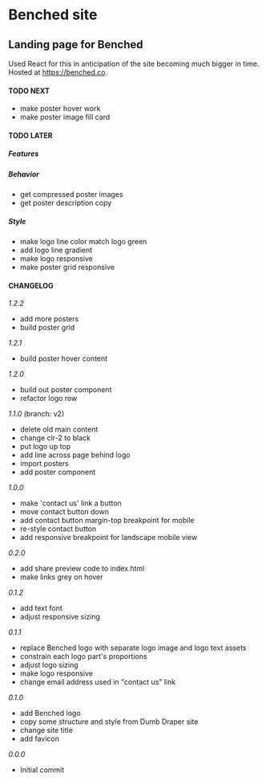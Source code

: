 # Benched site

## Landing page for Benched

Used React for this in anticipation of the site becoming much bigger in time. Hosted at https://benched.co.

#### TODO NEXT

- make poster hover work
- make poster image fill card

#### TODO LATER

##### Features

##### Behavior

- get compressed poster images
- get poster description copy

##### Style

- make logo line color match logo green
- add logo line gradient
- make logo responsive
- make poster grid responsive

#### CHANGELOG

_1.2.2_

- add more posters
- build poster grid

_1.2.1_

- build poster hover content

_1.2.0_

- build out poster component
- refactor logo row

_1.1.0_ (branch: v2)

- delete old main content
- change clr-2 to black
- put logo up top
- add line across page behind logo
- import posters
- add poster component

_1.0.0_

- make 'contact us' link a button
- move contact button down
- add contact button margin-top breakpoint for mobile
- re-style contact button
- add responsive breakpoint for landscape mobile view

_0.2.0_

- add share preview code to index.html
- make links grey on hover

_0.1.2_

- add text font
- adjust responsive sizing

_0.1.1_

- replace Benched logo with separate logo image and logo text assets
- constrain each logo part's proportions
- adjust logo sizing
- make logo responsive
- change email address used in "contact us" link

_0.1.0_

- add Benched logo
- copy some structure and style from Dumb Draper site
- change site title
- add favicon

_0.0.0_

- Initial commit
